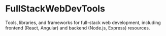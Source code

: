 # FullStackWebDevTools
Tools, libraries, and frameworks for full-stack web development, including frontend (React, Angular) and backend (Node.js, Express) resources.
